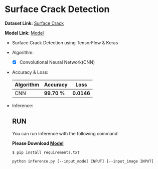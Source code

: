 # Surface Crack Detection

  **Dataset Link:** [Surface Crack](https://www.kaggle.com/arunrk7/surface-crack-detection)
  
  **Model Link:** [Model](https://drive.google.com/drive/folders/1xi_wiUi9ySejFZQthI4RFSK7pWo5Uq7T?usp=sharing)

  - Surface Crack Detection using TensorFlow & Keras
    
  - Algorithm:

    - [x] Convolutional Neural Network(CNN)


  - Accuracy & Loss:

    Algorithm | Accuracy | Loss |
    ------------- | ------------- | ------------- |
    CNN | **99.70 %** | **0.0146** |
    

  - Inference:

      ## RUN
      You can run  Inference with the following command
      
      **Please Download [Model](https://drive.google.com/drive/folders/1xi_wiUi9ySejFZQthI4RFSK7pWo5Uq7T?usp=sharing)**

      ```
      $ pip install requirements.txt
      
      python inference.py [--input_model INPUT] [--input_image INPUT]
      ```
      

